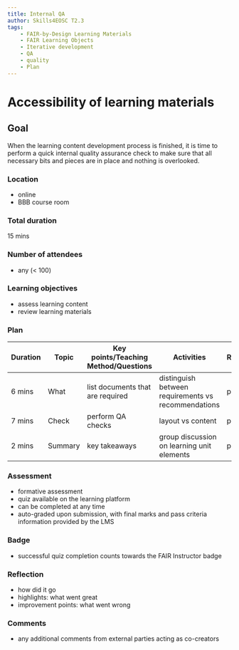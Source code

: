 ```yaml
---
title: Internal QA
author: Skills4EOSC T2.3
tags: 
    - FAIR-by-Design Learning Materials
    - FAIR Learning Objects
    - Iterative development
    - QA
    - quality
    - Plan
---
```


# Accessibility of learning materials

## Goal
When the learning content development process is finished, it is time to perform a quick internal quality assurance check to make sure that all necessary bits and pieces are in place and nothing is overlooked. 

### Location
- online
- BBB course room

### Total duration
15 mins

### Number of attendees
- any (< 100)

### Learning objectives
- assess learning content
- review learning materials

### Plan
| **Duration** | **Topic** | **Key points/Teaching Method/Questions** | **Activities** | **Resources** |
|---|---|---|---|---|
| 6 mins | What | list documents that are required | distinguish between requirements vs recommendations | pptx |
| 7 mins | Check | perform QA checks | layout vs content | pptx |
| 2 mins | Summary | key takeaways | group discussion on learning unit elements | pptx |

### Assessment
- formative assessment
- quiz available on the learning platform
- can be completed at any time
- auto-graded upon submission, with final marks and pass criteria information provided by the LMS

### Badge
- successful quiz completion counts towards the FAIR Instructor badge

### Reflection
- how did it go
- highlights: what went great
- improvement points: what went wrong

### Comments
- any additional comments from external parties acting as co-creators